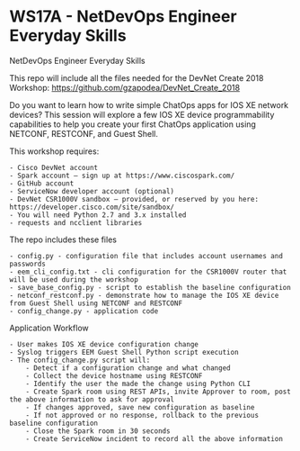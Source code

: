 # WS17A -  NetDevOps Engineer Everyday Skills 


NetDevOps Engineer Everyday Skills

This repo will include all the files needed for the DevNet Create 2018 Workshop:
https://github.com/gzapodea/DevNet_Create_2018


Do you want to learn how to write simple ChatOps apps for IOS XE network devices? This session will explore a few IOS XE device programmability capabilities to help you create your first ChatOps application using NETCONF, RESTCONF, and Guest Shell.

This workshop requires:

    - Cisco DevNet account
    - Spark account – sign up at https://www.ciscospark.com/
    - GitHub account
    - ServiceNow developer account (optional)
    - DevNet CSR1000V sandbox – provided, or reserved by you here: https://developer.cisco.com/site/sandbox/
    - You will need Python 2.7 and 3.x installed
    - requests and ncclient libraries

The repo includes these files

    - config.py - configuration file that includes account usernames and passwords
    - eem_cli_config.txt - cli configuration for the CSR1000V router that will be used during the workshop
    - save_base_config.py - script to establish the baseline configuration
    - netconf_restconf.py - demonstrate how to manage the IOS XE device from Guest Shell using NETCONF and RESTCONF
    - config_change.py - application code

Application Workflow

    - User makes IOS XE device configuration change
    - Syslog triggers EEM Guest Shell Python script execution
    - The config_change.py script will:
        - Detect if a configuration change and what changed
        - Collect the device hostname using RESTCONF
        - Identify the user the made the change using Python CLI
        - Create Spark room using REST APIs, invite Approver to room, post the above information to ask for approval
        - If changes approved, save new configuration as baseline
        - If not approved or no response, rollback to the previous baseline configuration
        - Close the Spark room in 30 seconds
        - Create ServiceNow incident to record all the above information
